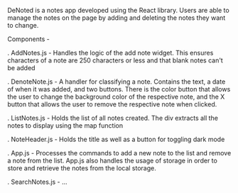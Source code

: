 DeNoted is a notes app developed using the React library. Users are able to manage the notes on the page by adding and deleting the notes they want to change.

Components -

. AddNotes.js - Handles the logic of the add note widget. This ensures characters of a note are 250 characters or less and that blank notes can't be added

. DenoteNote.js - A handler for classifying a note. Contains the text, a date of when it was added, and two buttons. There is the color button that allows the user to change the background color of the respective note, and the X button that allows the user to remove the respective note when clicked.

. ListNotes.js - Holds the list of all notes created. The div extracts all the notes to display using the map function

. NoteHeader.js - Holds the title as well as a button for toggling dark mode

. App.js - Processes the commands to add a new note to the list and remove a note from the list. App.js also handles the usage of storage in order to store and retrieve the notes from the local storage.

. SearchNotes.js - ...
